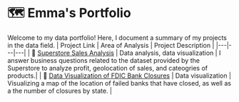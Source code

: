 # 🗺 Emma's Portfolio

Welcome to my data portfolio! Here, I document a summary of my projects in the data field. 
| Project Link | Area of Analysis | Project Description | 
|---|---|---|
| :convenience_store: [Superstore Sales Analysis](https://github.com/emma8874/Superstore-Sales-Analysis) | Data analysis, data visualization | I answer business questions related to the dataset provided by the Superstore to analyze profit, geolocation of sales, and cateogries of products.|
| :bank: [Data Visualization of FDIC Bank Closures](https://github.com/emma8874/FDIC-Bank-Closures) | Data visualization | Visualizing a map of the location of failed banks that have closed, as well as a the number of closures by state. |
